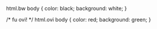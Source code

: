 html.bw body {
	color: black;
	background: white;
}

/* fu ovi! */
html.ovi body {
	color: red;
	background: green;
}